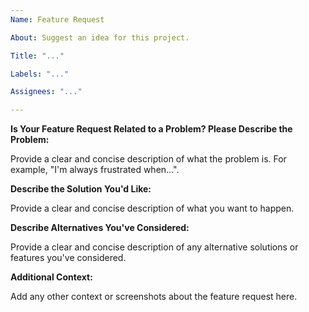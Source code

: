 ```yaml
---
Name: Feature Request

About: Suggest an idea for this project.

Title: "..."

Labels: "..."

Assignees: "..."

---
```


**Is Your Feature Request Related to a Problem? Please Describe the Problem:**

Provide a clear and concise description of what the problem is. For example, "I'm always frustrated when...".

**Describe the Solution You'd Like:**

Provide a clear and concise description of what you want to happen.

**Describe Alternatives You've Considered:**

Provide a clear and concise description of any alternative solutions or features you've considered.

**Additional Context:**

Add any other context or screenshots about the feature request here.
